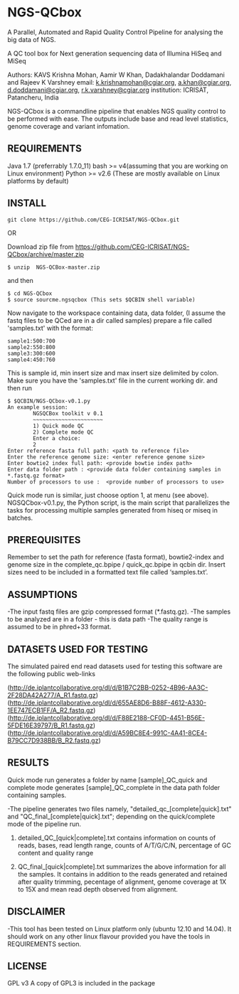 # NGS-QCbox

A Parallel, Automated and Rapid Quality Control Pipeline for analysing the big data of NGS.

A QC tool box for Next generation sequencing data of Illumina HiSeq and MiSeq

Authors: KAVS Krishna Mohan, Aamir W Khan, Dadakhalandar Doddamani and Rajeev K Varshney
email: k.krishnamohan@cgiar.org, a.khan@cgiar.org, d.doddamani@cgiar.org, r.k.varshney@cgiar.org
institution: ICRISAT, Patancheru, India

NGS-QCbox is a commandline pipeline that enables NGS quality control to be performed with ease. The outputs include base and read level statistics, genome coverage and variant infomation.

## REQUIREMENTS
Java 1.7 (preferrably 1.7.0_11)
bash >= v4(assuming that you are working on Linux environment)
Python >= v2.6
(These are mostly  available on Linux platforms by default)

## INSTALL
```
git clone https://github.com/CEG-ICRISAT/NGS-QCbox.git
```
OR 

Download zip file from https://github.com/CEG-ICRISAT/NGS-QCbox/archive/master.zip
```
$ unzip  NGS-QCBox-master.zip
```
 and then 
```
$ cd NGS-QCbox
$ source sourcme.ngsqcbox (This sets $QCBIN shell variable)
```
Now navigate to the workspace containing data, data folder, (I assume the fastq files to be QCed are  in a dir called samples)
prepare a file called 'samples.txt' with the format:
```
sample1:500:700
sample2:550:800
sample3:300:600
sample4:450:760
```
This is sample id, min insert size and max insert size delimited by colon. Make sure you have the 'samples.txt' file in the current working dir.
and then run
```
$ $QCBIN/NGS-QCbox-v0.1.py 
An example session:
        NGSQCBox toolkit v 0.1
        ~~~~~~~~~~~~~~~~~~~~~~
        1) Quick mode QC
        2) Complete mode QC
        Enter a choice:
        2
Enter reference fasta full path: <path to reference file>
Enter the reference genome size: <enter reference genome size>
Enter bowtie2 index full path: <provide bowtie index path>
Enter data folder path : <provide data folder containing samples in *.fastq.gz format>
Number of processors to use :  <provide number of processors to use>
```
Quick mode run is  similar, just choose option 1, at  menu (see above).
NGSQCbox-v0.1.py, the Python script, is the main script that parallelizes the tasks for processing multiple samples generated from hiseq or miseq in batches.

## PREREQUISITES
Remember to set the path for reference (fasta format), bowtie2-index  and genome size in the complete_qc.bpipe / quick_qc.bpipe in qcbin dir.
Insert sizes need to be included in a formatted text file called ‘samples.txt’. 

## ASSUMPTIONS
-The input fastq files are gzip compressed format (*.fastq.gz).
-The samples to be analyzed are in a folder  - this is data path
-The quality range is assumed to be in phred+33 format.

## DATASETS USED FOR TESTING
The simulated paired end read datasets used for testing this software are the following public web-links

(http://de.iplantcollaborative.org/dl/d/B1B7C2BB-0252-4B96-AA3C-2F28DA42A277/A_R1.fastq.gz)
(http://de.iplantcollaborative.org/dl/d/655AE8D6-B88F-4612-A330-1EE747ECB1FF/A_R2.fastq.gz)
(http://de.iplantcollaborative.org/dl/d/F88E2188-CF0D-4451-B56E-5FDE16E39797/B_R1.fastq.gz)
(http://de.iplantcollaborative.org/dl/d/A59BC8E4-991C-4A41-8CE4-B79CC7D938BB/B_R2.fastq.gz)

## RESULTS
Quick mode run generates a folder by name [sample]_QC_quick and complete mode generates [sample]_QC_complete in the data path folder containing samples.

-The pipeline generates two files namely, "detailed_qc_[complete|quick].txt"  and "QC_final_[complete|quick].txt"; depending on the quick/complete mode of the pipeline run.
1. detailed_QC_[quick|complete].txt contains information on counts of reads, bases, read length range, counts of A/T/G/C/N, percentage of GC content and quality range

2. QC_final_[quick|complete].txt summarizes the above information for all the samples. It contains in addition to  the  reads generated and retained after quality trimming, pecentage of alignment, genome coverage at 1X to 15X and mean read depth observed from alignment.

## DISCLAIMER
-This tool has been tested on Linux platform only (ubuntu 12.10 and 14.04). It should work on any other linux flavour provided you have the tools in REQUIREMENTS section.

## LICENSE
GPL v3
A copy of GPL3 is included in the package


